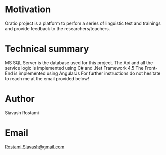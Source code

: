 # Motivation

Oratio project is a platform to perfom a series of linguistic test and trainings and provide feedback to the researchers/teachers.

# Technical summary

MS SQL Server is the database used for this project.
The Api and all the service logic is implemented using C# and .Net Framework 4.5
The Front-End is implemented using AngularJs
For further instructions do not hesitate to reach me at the email provided below!

# Author

Siavash Rostami

# Email

Rostami.Siavash@gmail.com
